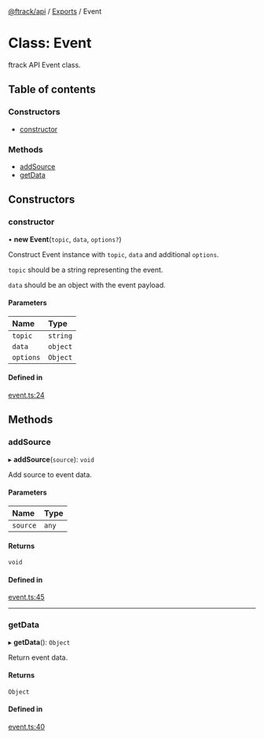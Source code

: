 [@ftrack/api](../README.md) / [Exports](../modules.md) / Event

# Class: Event

ftrack API Event class.

## Table of contents

### Constructors

- [constructor](Event.md#constructor)

### Methods

- [addSource](Event.md#addsource)
- [getData](Event.md#getdata)

## Constructors

### <a id="constructor" name="constructor"></a> constructor

• **new Event**(`topic`, `data`, `options?`)

Construct Event instance with `topic`, `data` and additional `options`.

`topic` should be a string representing the event.

`data` should be an object with the event payload.

#### Parameters

| Name      | Type     |
| :-------- | :------- |
| `topic`   | `string` |
| `data`    | `object` |
| `options` | `Object` |

#### Defined in

[event.ts:24](https://github.com/ftrackhq/ftrack-javascript/blob/54b9b99/source/event.ts#L24)

## Methods

### <a id="addsource" name="addsource"></a> addSource

▸ **addSource**(`source`): `void`

Add source to event data.

#### Parameters

| Name     | Type  |
| :------- | :---- |
| `source` | `any` |

#### Returns

`void`

#### Defined in

[event.ts:45](https://github.com/ftrackhq/ftrack-javascript/blob/54b9b99/source/event.ts#L45)

---

### <a id="getdata" name="getdata"></a> getData

▸ **getData**(): `Object`

Return event data.

#### Returns

`Object`

#### Defined in

[event.ts:40](https://github.com/ftrackhq/ftrack-javascript/blob/54b9b99/source/event.ts#L40)
